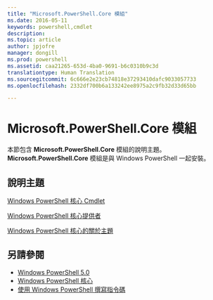 ```yaml
---
title: "Microsoft.PowerShell.Core 模組"
ms.date: 2016-05-11
keywords: powershell,cmdlet
description: 
ms.topic: article
author: jpjofre
manager: dongill
ms.prod: powershell
ms.assetid: caa21265-653d-4ba0-9691-b6c0310b9c3d
translationtype: Human Translation
ms.sourcegitcommit: 6c666e2e23cb74818e37293410dafc9033057733
ms.openlocfilehash: 2332df700b6a133242ee8975a2c9fb32d33d65bb

---
```


# Microsoft.PowerShell.Core 模組
本節包含 **Microsoft.PowerShell.Core** 模組的說明主題。 **Microsoft.PowerShell.Core** 模組是與 Windows PowerShell 一起安裝。

## 說明主題
[Windows PowerShell 核心 Cmdlet](http://go.microsoft.com/fwlink/?LinkID=245857)

[Windows PowerShell 核心提供者](Windows-PowerShell-Core-Providers.md)

[Windows PowerShell 核心的關於主題](Windows-PowerShell-Core-About-Topics.md)

## 另請參閱
- [Windows PowerShell 5.0](Windows-PowerShell-5.0.md)
- [Windows PowerShell 核心](https://technet.microsoft.com/en-us/library/4b75f1e4-f327-48f3-92ab-bf5435094d41)
- [使用 Windows PowerShell 撰寫指令碼](../../getting-started/fundamental/Scripting-with-Windows-PowerShell.md)




<!--HONumber=Oct16_HO3-->


